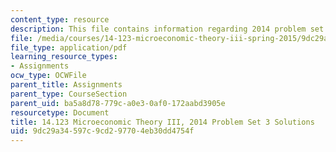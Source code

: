 ```yaml
---
content_type: resource
description: This file contains information regarding 2014 problem set 3 solutions.
file: /media/courses/14-123-microeconomic-theory-iii-spring-2015/9dc29a34597c9cd297704eb30dd4754f_MIT14_123S15_PSet_3_Sol_14.pdf
file_type: application/pdf
learning_resource_types:
- Assignments
ocw_type: OCWFile
parent_title: Assignments
parent_type: CourseSection
parent_uid: ba5a8d78-779c-a0e3-0af0-172aabd3905e
resourcetype: Document
title: 14.123 Microeconomic Theory III, 2014 Problem Set 3 Solutions
uid: 9dc29a34-597c-9cd2-9770-4eb30dd4754f
---
```


